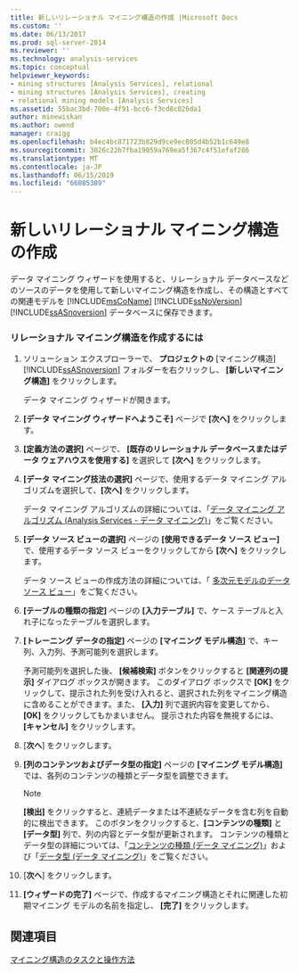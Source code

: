 ```yaml
---
title: 新しいリレーショナル マイニング構造の作成 |Microsoft Docs
ms.custom: ''
ms.date: 06/13/2017
ms.prod: sql-server-2014
ms.reviewer: ''
ms.technology: analysis-services
ms.topic: conceptual
helpviewer_keywords:
- mining structures [Analysis Services], relational
- mining structures [Analysis Services], creating
- relational mining models [Analysis Services]
ms.assetid: 55bac3bd-700e-4f91-bcc6-f3cd8c026da1
author: minewiskan
ms.author: owend
manager: craigg
ms.openlocfilehash: b4ec4bc871723b829d9ce9ec805d4b52b1c649e8
ms.sourcegitcommit: 3026c22b7fba19059a769ea5f367c4f51efaf286
ms.translationtype: MT
ms.contentlocale: ja-JP
ms.lasthandoff: 06/15/2019
ms.locfileid: "66085389"
---
```

# <a name="create-a-new-relational-mining-structure"></a>新しいリレーショナル マイニング構造の作成
  データ マイニング ウィザードを使用すると、リレーショナル データベースなどのソースのデータを使用して新しいマイニング構造を作成し、その構造とすべての関連モデルを [!INCLUDE[msCoName](../../includes/msconame-md.md)] [!INCLUDE[ssNoVersion](../../includes/ssnoversion-md.md)] [!INCLUDE[ssASnoversion](../../includes/ssasnoversion-md.md)] データベースに保存できます。  
  
### <a name="to-create-a-relational-mining-structure"></a>リレーショナル マイニング構造を作成するには  
  
1.  ソリューション エクスプローラーで、 **プロジェクトの** [マイニング構造] [!INCLUDE[ssASnoversion](../../includes/ssasnoversion-md.md)] フォルダーを右クリックし、 **[新しいマイニング構造]** をクリックします。  
  
     データ マイニング ウィザードが開きます。  
  
2.  **[データ マイニング ウィザードへようこそ]** ページで **[次へ]** をクリックします。  
  
3.  **[定義方法の選択]** ページで、 **[既存のリレーショナル データベースまたはデータ ウェアハウスを使用する]** を選択して **[次へ]** をクリックします。  
  
4.  **[データ マイニング技法の選択]** ページで、使用するデータ マイニング アルゴリズムを選択して、**[次へ]** をクリックします。  
  
     データ マイニング アルゴリズムの詳細については、「[データ マイニング アルゴリズム (Analysis Services - データ マイニング)](data-mining-algorithms-analysis-services-data-mining.md)」をご覧ください。  
  
5.  **[データ ソース ビューの選択]** ページの **[使用できるデータ ソース ビュー]** で、使用するデータ ソース ビューをクリックしてから **[次へ]** をクリックします。  
  
     データ ソース ビューの作成方法の詳細については、「 [多次元モデルのデータ ソース ビュー](../multidimensional-models/data-source-views-in-multidimensional-models.md)」をご覧ください。  
  
6.  **[テーブルの種類の指定]** ページの **[入力テーブル]** で、ケース テーブルと入れ子になったテーブルを選択します。  
  
7.  **[トレーニング データの指定]** ページの **[マイニング モデル構造]** で、キー列、入力列、予測可能列を選択します。  
  
     予測可能列を選択した後、 **[候補検索]** ボタンをクリックすると **[関連列の提示]** ダイアログ ボックスが開きます。 このダイアログ ボックスで **[OK]** をクリックして、提示された列を受け入れると、選択された列をマイニング構造に含めることができます。また、 **[入力]** 列で選択内容を変更してから、 **[OK]** をクリックしてもかまいません。 提示された内容を無視するには、 **[キャンセル]** をクリックします。  
  
8.  [**次へ**] をクリックします。  
  
9. **[列のコンテンツおよびデータ型の指定]** ページの **[マイニング モデル構造]** では、各列のコンテンツの種類とデータ型を調整できます。  
  
    > [!NOTE]  
    >  **[検出]** をクリックすると、連続データまたは不連続なデータを含む列を自動的に検出できます。 このボタンをクリックすると、**[コンテンツの種類]** と **[データ型]** 列で、列の内容とデータ型が更新されます。 コンテンツの種類とデータ型の詳細については、「[コンテンツの種類 (データ マイニング)](content-types-data-mining.md)」および「[データ型 (データ マイニング)](data-types-data-mining.md)」をご覧ください。  
  
10. [**次へ**] をクリックします。  
  
11. **[ウィザードの完了]** ページで、作成するマイニング構造とそれに関連した初期マイニング モデルの名前を指定し、 **[完了]** をクリックします。  
  
## <a name="see-also"></a>関連項目  
 [マイニング構造のタスクと操作方法](mining-structure-tasks-and-how-tos.md)  
  
  
